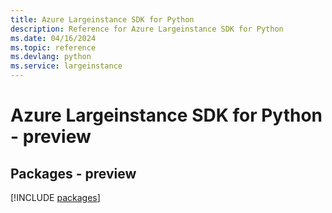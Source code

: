 ```yaml
---
title: Azure Largeinstance SDK for Python
description: Reference for Azure Largeinstance SDK for Python
ms.date: 04/16/2024
ms.topic: reference
ms.devlang: python
ms.service: largeinstance
---
```

# Azure Largeinstance SDK for Python - preview
## Packages - preview
[!INCLUDE [packages](largeinstance-index.md)]